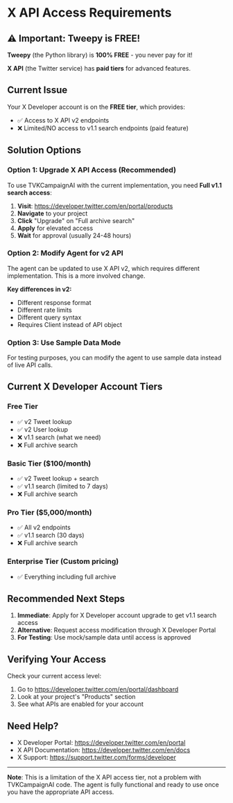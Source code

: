 # X API Access Requirements

## ⚠️ Important: Tweepy is FREE!

**Tweepy** (the Python library) is **100% FREE** - you never pay for it!

**X API** (the Twitter service) has **paid tiers** for advanced features.

## Current Issue

Your X Developer account is on the **FREE tier**, which provides:
- ✅ Access to X API v2 endpoints
- ❌ Limited/NO access to v1.1 search endpoints (paid feature)

## Solution Options

### Option 1: Upgrade X API Access (Recommended)

To use TVKCampaignAI with the current implementation, you need **Full v1.1 search access**:

1. **Visit**: https://developer.twitter.com/en/portal/products
2. **Navigate** to your project
3. **Click** "Upgrade" on "Full archive search"
4. **Apply** for elevated access
5. **Wait** for approval (usually 24-48 hours)

### Option 2: Modify Agent for v2 API

The agent can be updated to use X API v2, which requires different implementation. This is a more involved change.

**Key differences in v2:**
- Different response format
- Different rate limits
- Different query syntax
- Requires Client instead of API object

### Option 3: Use Sample Data Mode

For testing purposes, you can modify the agent to use sample data instead of live API calls.

## Current X Developer Account Tiers

### Free Tier
- ✅ v2 Tweet lookup
- ✅ v2 User lookup
- ❌ v1.1 search (what we need)
- ❌ Full archive search

### Basic Tier ($100/month)
- ✅ v2 Tweet lookup + search
- ✅ v1.1 search (limited to 7 days)
- ❌ Full archive search

### Pro Tier ($5,000/month)
- ✅ All v2 endpoints
- ✅ v1.1 search (30 days)
- ❌ Full archive search

### Enterprise Tier (Custom pricing)
- ✅ Everything including full archive

## Recommended Next Steps

1. **Immediate**: Apply for X Developer account upgrade to get v1.1 search access
2. **Alternative**: Request access modification through X Developer Portal
3. **For Testing**: Use mock/sample data until access is approved

## Verifying Your Access

Check your current access level:
1. Go to https://developer.twitter.com/en/portal/dashboard
2. Look at your project's "Products" section
3. See what APIs are enabled for your account

## Need Help?

- X Developer Portal: https://developer.twitter.com/en/portal
- X API Documentation: https://developer.twitter.com/en/docs
- X Support: https://support.twitter.com/forms/developer

---

**Note**: This is a limitation of the X API access tier, not a problem with TVKCampaignAI code. The agent is fully functional and ready to use once you have the appropriate API access.

